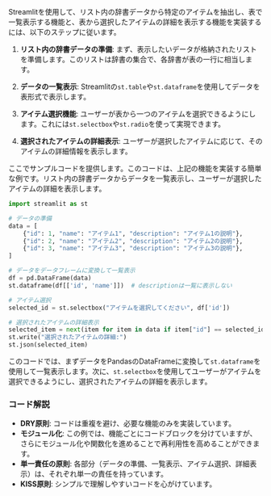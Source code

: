 Streamlitを使用して、リスト内の辞書データから特定のアイテムを抽出し、表で一覧表示する機能と、表から選択したアイテムの詳細を表示する機能を実装するには、以下のステップに従います。

1. **リスト内の辞書データの準備**: まず、表示したいデータが格納されたリストを準備します。このリストは辞書の集合で、各辞書が表の一行に相当します。

2. **データの一覧表示**: Streamlitの`st.table`や`st.dataframe`を使用してデータを表形式で表示します。

3. **アイテム選択機能**: ユーザーが表から一つのアイテムを選択できるようにします。これには`st.selectbox`や`st.radio`を使って実現できます。

4. **選択されたアイテムの詳細表示**: ユーザーが選択したアイテムに応じて、そのアイテムの詳細情報を表示します。

ここでサンプルコードを提供します。このコードは、上記の機能を実装する簡単な例です。リスト内の辞書データからデータを一覧表示し、ユーザーが選択したアイテムの詳細を表示します。

```python
import streamlit as st

# データの準備
data = [
    {"id": 1, "name": "アイテム1", "description": "アイテム1の説明"},
    {"id": 2, "name": "アイテム2", "description": "アイテム2の説明"},
    {"id": 3, "name": "アイテム3", "description": "アイテム3の説明"},
]

# データをデータフレームに変換して一覧表示
df = pd.DataFrame(data)
st.dataframe(df[['id', 'name']])  # descriptionは一覧に表示しない

# アイテム選択
selected_id = st.selectbox("アイテムを選択してください", df['id'])

# 選択されたアイテムの詳細表示
selected_item = next(item for item in data if item["id"] == selected_id)
st.write("選択されたアイテムの詳細:")
st.json(selected_item)
```

このコードでは、まずデータをPandasのDataFrameに変換して`st.dataframe`を使用して一覧表示します。次に、`st.selectbox`を使用してユーザーがアイテムを選択できるようにし、選択されたアイテムの詳細を表示します。

### コード解説
- **DRY原則**: コードは重複を避け、必要な機能のみを実装しています。
- **モジュール化**: この例では、機能ごとにコードブロックを分けていますが、さらにモジュール化や関数化を進めることで再利用性を高めることができます。
- **単一責任の原則**: 各部分（データの準備、一覧表示、アイテム選択、詳細表示）は、それぞれ単一の責任を持っています。
- **KISS原則**: シンプルで理解しやすいコードを心がけています。